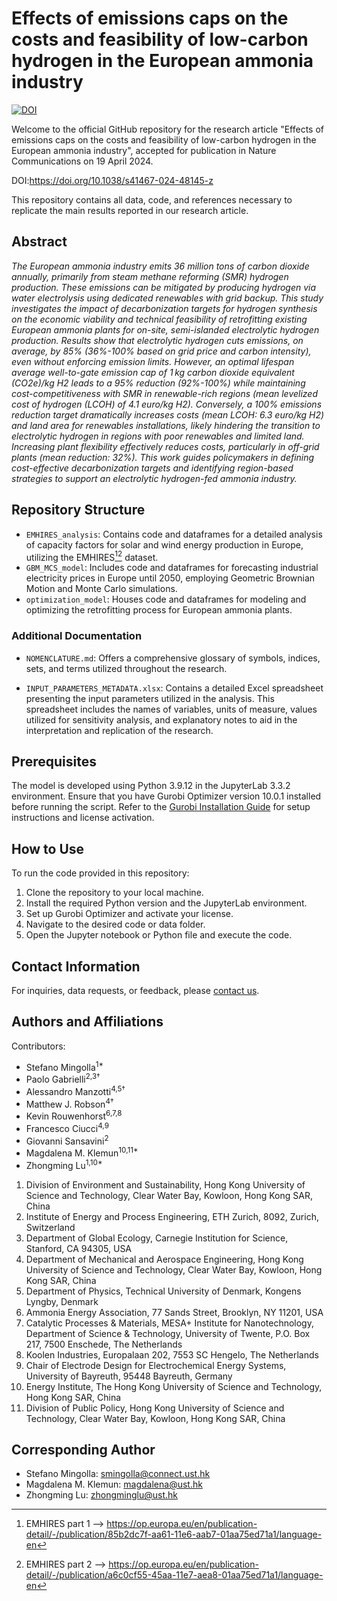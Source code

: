 # Effects of emissions caps on the costs and feasibility of low-carbon hydrogen in the European ammonia industry
[![DOI](https://zenodo.org/badge/DOI/10.5281/zenodo.10771014.svg)](https://doi.org/10.5281/zenodo.10771014)


Welcome to the official GitHub repository for the research article "Effects of emissions caps on the costs and feasibility of low-carbon hydrogen in the European ammonia industry", accepted for publication in Nature Communications on 19 April 2024.

DOI:https://doi.org/10.1038/s41467-024-48145-z

This repository contains all data, code, and references necessary to replicate the main results reported in our research article.

## Abstract

_The European ammonia industry emits 36 million tons of carbon dioxide annually, primarily from steam methane reforming (SMR) hydrogen production. These emissions can be mitigated by producing hydrogen via water electrolysis using dedicated renewables with grid backup. This study investigates the impact of decarbonization targets for hydrogen synthesis on the economic viability and technical feasibility of retrofitting existing European ammonia plants for on-site, semi-islanded electrolytic hydrogen production. Results show that electrolytic hydrogen cuts emissions, on average, by 85% (36%-100% based on grid price and carbon intensity), even without enforcing emission limits. However, an optimal lifespan average well-to-gate emission cap of 1 kg carbon dioxide equivalent (CO2e)/kg H2 leads to a 95% reduction (92%-100%) while maintaining cost-competitiveness with SMR in renewable-rich regions (mean levelized cost of hydrogen (LCOH) of 4.1 euro/kg H2). Conversely, a 100% emissions reduction target dramatically increases costs (mean LCOH: 6.3 euro/kg H2) and land area for renewables installations, likely hindering the transition to electrolytic hydrogen in regions with poor renewables and limited land. Increasing plant flexibility effectively reduces costs, particularly in off-grid plants (mean reduction: 32%). This work guides policymakers in defining cost-effective decarbonization targets and identifying region-based strategies to support an electrolytic hydrogen-fed ammonia industry._

## Repository Structure

- `EMHIRES_analysis`: Contains code and dataframes for a detailed analysis of capacity factors for solar and wind energy production in Europe, utilizing the EMHIRES[^1][^2] dataset.
- `GBM_MCS_model`: Includes code and dataframes for forecasting industrial electricity prices in Europe until 2050, employing Geometric Brownian Motion and Monte Carlo simulations.
- `optimization_model`: Houses code and dataframes for modeling and optimizing the retrofitting process for European ammonia plants.


### Additional Documentation

- `NOMENCLATURE.md`: Offers a comprehensive glossary of symbols, indices, sets, and terms utilized throughout the research.

- `INPUT_PARAMETERS_METADATA.xlsx`: Contains a detailed Excel spreadsheet presenting the input parameters utilized in the analysis. This spreadsheet includes the names of variables, units of measure, values utilized for sensitivity analysis, and explanatory notes to aid in the interpretation and replication of the research.

## Prerequisites

The model is developed using Python 3.9.12 in the JupyterLab 3.3.2 environment. Ensure that you have Gurobi Optimizer version 10.0.1 installed before running the script. Refer to the [Gurobi Installation Guide](https://www.gurobi.com/documentation/) for setup instructions and license activation.

## How to Use

To run the code provided in this repository:

1. Clone the repository to your local machine.
2. Install the required Python version and the JupyterLab environment.
3. Set up Gurobi Optimizer and activate your license.
4. Navigate to the desired code or data folder.
5. Open the Jupyter notebook or Python file and execute the code.

## Contact Information

For inquiries, data requests, or feedback, please [contact us](mailto:smingolla@connect.ust.hk).

## Authors and Affiliations

Contributors:

- Stefano Mingolla<sup>1*</sup>
- Paolo Gabrielli<sup>2,3†</sup>
- Alessandro Manzotti<sup>4,5†</sup>
- Matthew J. Robson<sup>4†</sup>
- Kevin Rouwenhorst<sup>6,7,8</sup>
- Francesco Ciucci<sup>4,9</sup>
- Giovanni Sansavini<sup>2</sup>
- Magdalena M. Klemun<sup>10,11*</sup>
- Zhongming Lu<sup>1,10*</sup>

1. Division of Environment and Sustainability, Hong Kong University of Science and Technology, Clear Water Bay, Kowloon, Hong Kong SAR, China
2. Institute of Energy and Process Engineering, ETH Zurich, 8092, Zurich, Switzerland
3. Department of Global Ecology, Carnegie Institution for Science, Stanford, CA 94305, USA
4. Department of Mechanical and Aerospace Engineering, Hong Kong University of Science and Technology, Clear Water Bay, Kowloon, Hong Kong SAR, China
5. Department of Physics, Technical University of Denmark, Kongens Lyngby, Denmark
6. Ammonia Energy Association, 77 Sands Street, Brooklyn, NY 11201, USA
7. Catalytic Processes & Materials, MESA+ Institute for Nanotechnology, Department of Science & Technology, University of Twente, P.O. Box 217, 7500 Enschede, The Netherlands
8. Koolen Industries, Europalaan 202, 7553 SC Hengelo, The Netherlands
9. Chair of Electrode Design for Electrochemical Energy Systems, University of Bayreuth, 95448 Bayreuth, Germany
10. Energy Institute, The Hong Kong University of Science and Technology, Hong Kong SAR, China
11. Division of Public Policy, Hong Kong University of Science and Technology, Clear Water Bay, Kowloon, Hong Kong SAR, China

## Corresponding Author

- Stefano Mingolla: smingolla@connect.ust.hk
- Magdalena M. Klemun: magdalena@ust.hk
- Zhongming Lu: zhongminglu@ust.hk

[^1]: EMHIRES part 1 --> https://op.europa.eu/en/publication-detail/-/publication/85b2dc7f-aa61-11e6-aab7-01aa75ed71a1/language-en  
[^2]: EMHIRES part 2 --> https://op.europa.eu/en/publication-detail/-/publication/a6c0cf55-45aa-11e7-aea8-01aa75ed71a1/language-en


